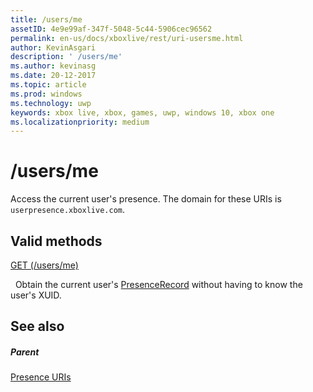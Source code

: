 ```yaml
---
title: /users/me
assetID: 4e9e99af-347f-5048-5c44-5906cec96562
permalink: en-us/docs/xboxlive/rest/uri-usersme.html
author: KevinAsgari
description: ' /users/me'
ms.author: kevinasg
ms.date: 20-12-2017
ms.topic: article
ms.prod: windows
ms.technology: uwp
keywords: xbox live, xbox, games, uwp, windows 10, xbox one
ms.localizationpriority: medium
---
```



# /users/me
Access the current user's presence. 
The domain for these URIs is `userpresence.xboxlive.com`.
  
<a id="ID4EV"></a>

 
## Valid methods

[GET (/users/me)](uri-usersmeget.md)

&nbsp;&nbsp;Obtain the current user's [PresenceRecord](../../json/json-presencerecord.md) without having to know the user's XUID.
 
<a id="ID4E6"></a>

 
## See also
 
<a id="ID4EBB"></a>

 
##### Parent 

[Presence URIs](atoc-reference-presence.md)

   